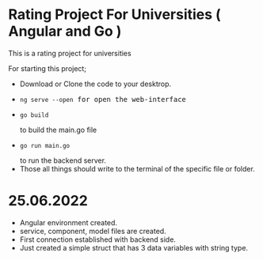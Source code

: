 # Rating Project For Universities ( Angular and Go )
This is a rating project for universities

For starting this project;

- Download or Clone the code to your desktrop.
- <pre><code>ng serve --open</code> for open the web-interface </pre> 
- <pre><code>go build</code></pre> to build the main.go file
- <pre><code>go run main.go</code></pre> to run the backend server.
- Those all things should write to the terminal of the specific file or folder.

# 25.06.2022 

- Angular environment created.
- service, component, model files are created.
- First connection established with backend side.
- Just created a simple struct that has 3 data variables with string type.
